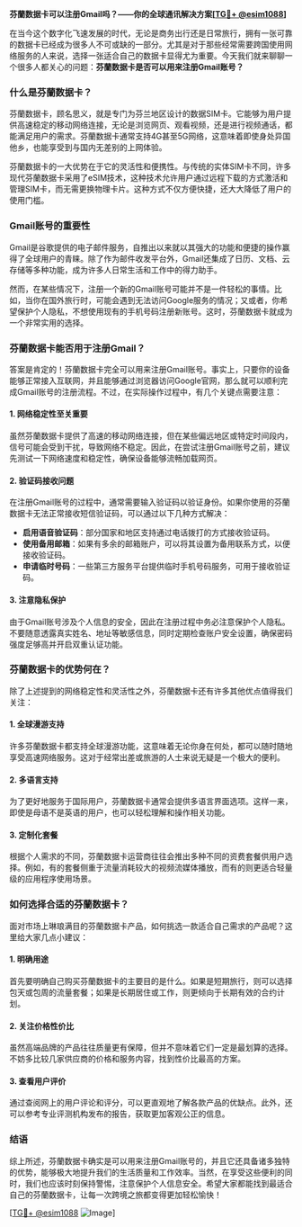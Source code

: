 **芬蘭数据卡可以注册Gmail吗？——你的全球通讯解决方案[[TG💪+ @esim1088](https://t.me/s/esim1088)]**

在当今这个数字化飞速发展的时代，无论是商务出行还是日常旅行，拥有一张可靠的数据卡已经成为很多人不可或缺的一部分。尤其是对于那些经常需要跨国使用网络服务的人来说，选择一张适合自己的数据卡显得尤为重要。今天我们就来聊聊一个很多人都关心的问题：**芬蘭数据卡是否可以用来注册Gmail账号？**

### 什么是芬蘭数据卡？

芬蘭数据卡，顾名思义，就是专门为芬兰地区设计的数据SIM卡。它能够为用户提供高速稳定的移动网络连接，无论是浏览网页、观看视频，还是进行视频通话，都能满足用户的需求。芬蘭数据卡通常支持4G甚至5G网络，这意味着即使身处异国他乡，也能享受到与国内无差别的上网体验。

芬蘭数据卡的一大优势在于它的灵活性和便携性。与传统的实体SIM卡不同，许多现代芬蘭数据卡采用了eSIM技术，这种技术允许用户通过远程下载的方式激活和管理SIM卡，而无需更换物理卡片。这种方式不仅方便快捷，还大大降低了用户的使用门槛。

### Gmail账号的重要性

Gmail是谷歌提供的电子邮件服务，自推出以来就以其强大的功能和便捷的操作赢得了全球用户的青睐。除了作为邮件收发平台外，Gmail还集成了日历、文档、云存储等多种功能，成为许多人日常生活和工作中的得力助手。

然而，在某些情况下，注册一个新的Gmail账号可能并不是一件轻松的事情。比如，当你在国外旅行时，可能会遇到无法访问Google服务的情况；又或者，你希望保护个人隐私，不想使用现有的手机号码注册新账号。这时，芬蘭数据卡就成为一个非常实用的选择。

### 芬蘭数据卡能否用于注册Gmail？

答案是肯定的！芬蘭数据卡完全可以用来注册Gmail账号。事实上，只要你的设备能够正常接入互联网，并且能够通过浏览器访问Google官网，那么就可以顺利完成Gmail账号的注册流程。不过，在实际操作过程中，有几个关键点需要注意：

#### 1. 网络稳定性至关重要
虽然芬蘭数据卡提供了高速的移动网络连接，但在某些偏远地区或特定时间段内，信号可能会受到干扰，导致网络不稳定。因此，在尝试注册Gmail账号之前，建议先测试一下网络速度和稳定性，确保设备能够流畅加载网页。

#### 2. 验证码接收问题
在注册Gmail账号的过程中，通常需要输入验证码以验证身份。如果你使用的芬蘭数据卡无法正常接收短信验证码，可以通过以下几种方式解决：
- **启用语音验证码**：部分国家和地区支持通过电话拨打的方式接收验证码。
- **使用备用邮箱**：如果有多余的邮箱账户，可以将其设置为备用联系方式，以便接收验证码。
- **申请临时号码**：一些第三方服务平台提供临时手机号码服务，可用于接收验证码。

#### 3. 注意隐私保护
由于Gmail账号涉及个人信息的安全，因此在注册过程中务必注意保护个人隐私。不要随意透露真实姓名、地址等敏感信息，同时定期检查账户安全设置，确保密码强度足够高并开启双重认证功能。

### 芬蘭数据卡的优势何在？

除了上述提到的网络稳定性和灵活性之外，芬蘭数据卡还有许多其他优点值得我们关注：

#### 1. 全球漫游支持
许多芬蘭数据卡都支持全球漫游功能，这意味着无论你身在何处，都可以随时随地享受高速网络服务。这对于经常出差或旅游的人士来说无疑是一个极大的便利。

#### 2. 多语言支持
为了更好地服务于国际用户，芬蘭数据卡通常会提供多语言界面选项。这样一来，即使是母语不是英语的用户，也可以轻松理解和操作相关功能。

#### 3. 定制化套餐
根据个人需求的不同，芬蘭数据卡运营商往往会推出多种不同的资费套餐供用户选择。例如，有的套餐侧重于流量消耗较大的视频流媒体播放，而有的则更适合轻量级的应用程序使用场景。

### 如何选择合适的芬蘭数据卡？

面对市场上琳琅满目的芬蘭数据卡产品，如何挑选一款适合自己需求的产品呢？这里给大家几点小建议：

#### 1. 明确用途
首先要明确自己购买芬蘭数据卡的主要目的是什么。如果是短期旅行，则可以选择包天或包周的流量套餐；如果是长期居住或工作，则更倾向于长期有效的合约计划。

#### 2. 关注价格性价比
虽然高端品牌的产品往往质量更有保障，但并不意味着它们一定是最划算的选择。不妨多比较几家供应商的价格和服务内容，找到性价比最高的方案。

#### 3. 查看用户评价
通过查阅网上的用户评论和评分，可以更直观地了解各款产品的优缺点。此外，还可以参考专业评测机构发布的报告，获取更加客观公正的信息。

### 结语

综上所述，芬蘭数据卡确实是可以用来注册Gmail账号的，并且它还具备诸多独特的优势，能够极大地提升我们的生活质量和工作效率。当然，在享受这些便利的同时，我们也应该时刻保持警惕，注意保护个人信息安全。希望大家都能找到最适合自己的芬蘭数据卡，让每一次跨境之旅都变得更加轻松愉快！

[[TG💪+ @esim1088](https://t.me/s/esim1088) ![Image](https://i.postimg.cc/4NQfJmqS/Snipaste-2025-05-13-00-14-12.png)]